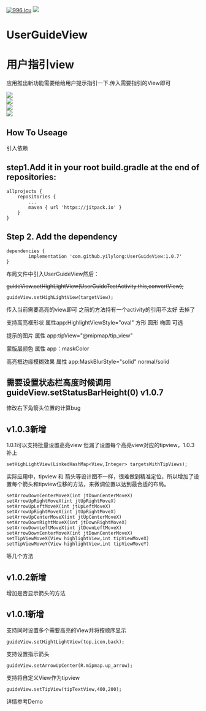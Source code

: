 <a href="https://996.icu"><img src="https://img.shields.io/badge/link-996.icu-red.svg" alt="996.icu"></a>
[![](https://jitpack.io/v/yilylong/UserGuideView.svg)](https://jitpack.io/#yilylong/UserGuideView)
# UserGuideView
用户指引view
====
应用推出新功能需要给给用户提示指引一下.传入需要指引的View即可

![](/guide1.png)</br>
![](/guide2.png)</br>
![](/guide3.png)</br>
<img src='/GIF.gif'/>

How To Useage
----
引入依赖

step1.Add it in your root build.gradle at the end of repositories:
-
    allprojects {
		repositories {
			...
			maven { url 'https://jitpack.io' }
		}
	}

Step 2. Add the dependency
-
    dependencies {
	        implementation 'com.github.yilylong:UserGuideView:1.0.7'
	}


布局文件中引入UserGuideView然后：

<del>guideView.setHighLightView(UserGuideTestActivity.this,convertView);</del>

    guideView.setHighLightView(targetView);
  
传入当前需要高亮的view即可 之前的方法持有一个activity的引用不太好  去掉了

支持高亮框形状 属性app:HighlightViewStyle="oval" 方形 圆形 椭圆 可选

提示的图片  属性 app:tipView="@mipmap/tip_view"

蒙版层颜色 属性 app：maskColor

高亮框边缘模糊效果 属性  app:MaskBlurStyle="solid" normal/solid

需要设置状态栏高度时候调用guideView.setStatusBarHeight(0)
v1.0.7
-
修改右下角箭头位置的计算bug

v1.0.3新增
-
1.0.1可以支持批量设置高亮view 但漏了设置每个高亮view对应的tipview，1.0.3补上

    setHighLightView(LinkedHashMap<View,Integer> targetsWithTipViews);
    
实际应用中，tipview 和 箭头等设计图不一样，很难做到精准定位，所以增加了设置每个箭头和tipview位移的方法，来微调位置以达到最合适的布局。

    setArrowDownCenterMoveX(int jtDownCenterMoveX)
    setArrowUpRightMoveX(int jtUpRightMoveX)
    setArrowUpLeftMoveX(int jtUpLeftMoveX)
    setArrowUpRightMoveX(int jtUpRightMoveX)
    setArrowUpCenterMoveX(int jtUpCenterMoveX)
    setArrowDownRightMoveX(int jtDownRightMoveX)
    setArrowDownLeftMoveX(int jtDownLeftMoveX)
    setArrowDownCenterMoveX(int jtDownCenterMoveX)
    setTipViewMoveX(View highlightView,int tipViewMoveX)
    setTipViewMoveY(View highlightView,int tipViewMoveY)
    
等几个方法

v1.0.2新增
-
增加是否显示箭头的方法
    
v1.0.1新增
-

支持同时设置多个需要高亮的View并将按顺序显示

    guideView.setHightLightView(top,icon,back);

支持设置指示箭头

    guideView.setArrowUpCenter(R.mipmap.up_arrow);

支持将自定义View作为tipview

    guideView.setTipView(tipTextView,400,200);

详情参考Demo




